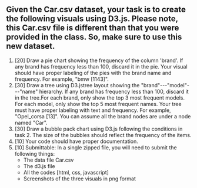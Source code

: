 ## Given the Car.csv dataset, your task is to create the following visuals using D3.js. Please note, this Car.csv file is different than that you were provided in the class. So, make sure to use this new dataset.

1. [20] Draw a pie chart showing the frequency of the column 'brand'. If any brand has frequency less than 100, discard it in the pie. Your visual should have proper labeling of the pies with the brand name and frequency. For example, "bmw [1143]".
2. [30] Draw a tree using D3.jstree layout showing the "brand"---"model"---"name" hierarchy. If any brand has frequency less than 100, discard it in the tree.For each brand, only show the top 3 most frequent models. For each model, only show the top 5 most frequent names. Your tree must have proper labeling with text and frequency. For example, "Opel_corsa [13]". You can assume all the brand nodes are under a node named "Car".
3. [30] Draw a bubble pack chart using D3.js following the conditions in task 2. The size of the bubbles should reflect the frequency of the items. 
4. [10] Your code should have proper documentation. 
5. [10] Submittable: In a single zipped file, you will need to submit the following things:
    * The data file Car.csv
    * The d3.js file
    * All the codes [html, css, javascript]
    * Screenshots of the three visuals in png format